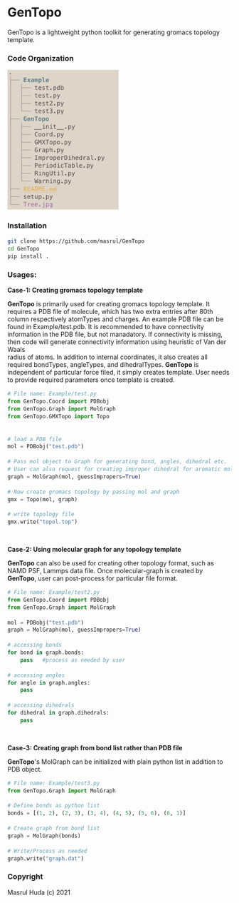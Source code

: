 GenTopo
=================================================================

GenTopo is a lightweight python toolkit for generating gromacs topology template.

### Code Organization
<img src="Tree.jpg" width="250"/> 


### Installation 
```bash 
git clone https://github.com/masrul/GenTopo 
cd GenTopo
pip install . 
```

### Usages: 

**Case-1: Creating gromacs topology template**

**GenTopo** is primarily used for creating gromacs topology template. It requires a PDB file of molecule, which has two extra entries after 80th column 
respectively atomTypes and charges. An example PDB file can be found in Example/test.pdb.
It is recommended to have connectivity information in the PDB file, but not manadatory. If connectivity is 
missing, then code will generate connectivity information using heuristic of Van der Waals  
radius of atoms. In addition to internal coordinates, it also creates all required bondTypes, angleTypes, and dihedralTypes. **GenTopo** is independent of particular force filed, it simply creates template. User needs to provide required parameters once template is created.  

```python 
# File name: Example/test.py
from GenTopo.Coord import PDBobj
from GenTopo.Graph import MolGraph
from GenTopo.GMXTopo import Topo


# load a PDB file
mol = PDBobj("test.pdb") 

# Pass mol object to Graph for generating bond, angles, dihedral etc. 
# User can also request for creating improper dihedral for aromatic molecules. 
graph = MolGraph(mol, guessImpropers=True)

# Now create gromacs topology by passing mol and graph 
gmx = Topo(mol, graph)

# write topology file 
gmx.write("topol.top")
```


&nbsp;

**Case-2: Using molecular graph for any topology template** 

**GenTopo** can also be used for creating other topology format, such as NAMD PSF, Lammps data file. 
Once molecular-graph is created by **GenTopo**, user can post-process for particular file format.  

```python
# File name: Example/test2.py
from GenTopo.Coord import PDBobj
from GenTopo.Graph import MolGraph

mol = PDBobj("test.pdb") 
graph = MolGraph(mol, guessImpropers=True)

# accessing bonds 
for bond in graph.bonds: 
    pass   #process as needed by user  

# accessing angles  
for angle in graph.angles:
    pass 

# accessing dihedrals   
for dihedral in graph.dihedrals:
    pass 
```

&nbsp;

**Case-3: Creating graph from bond list rather than PDB file** 

**GenTopo**'s MolGraph can be initialized with plain python list in addition to PDB object. 


```python 
# File name: Example/test3.py
from GenTopo.Graph import MolGraph

# Define bonds as python list 
bonds = [(1, 2), (2, 3), (3, 4), (4, 5), (5, 6), (6, 1)]

# Create graph from bond list 
graph = MolGraph(bonds)

# Write/Process as needed 
graph.write("graph.dat")
```


### Copyright 
Masrul Huda (c) 2021




